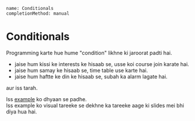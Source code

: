 ```ngMeta
name: Conditionals
completionMethod: manual
```
# Conditionals

Programming karte hue hume "condition" likhne ki jaroorat padti hai.  

* jaise hum kissi ke interests ke hisaab se, usse koi course join karate hai.
* jaise hum samay ke hisaab se, time table use karte hai.
* jaise hum haftte ke din ke hisaab se, subah ka alarm lagate hai.

aur iss tarah.  

Iss [example](http://navgurukul.org/python/conditionals-1.py) ko dhyaan se padhe.  
Iss example ko visual tareeke se dekhne ka tareeke aage ki slides mei bhi diya hua hai.
